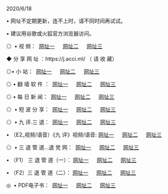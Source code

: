<p>2020/6/18
<p>• 网址不定期更新，连不上时，请不同时间再试试。
<p>• 建议用谷歌或火狐官方浏览器访问。
<p>◎  • 视 频： 
<a href="http://kpl.shirokuriwaki.com/" target="_blank">网址一</a> 　 
<a href="http://kej.shirokuriwaki.com/" target="_blank">网址二</a> 　 
<a href="http://kbf.shirokuriwaki.com/b.html" target="_blank">网址三</a>
<p>◆ 分 享 网 址 ：https://j.acci.ml/  （ 请 收 藏） </p>

<p>◎•  小 站：  
<a href="http://kpl.shirokuriwaki.com/f.html" target="_blank">网址一</a> 　 
<a href="http://kej.shirokuriwaki.com/h.html" target="_blank">网址二</a> 　 
<a href="http://kbf.shirokuriwaki.com/k/" target="_blank">网址三</a></p><p>

<p>◎  • 翻 墙 软 件 ：  
<a href="http://kpl.shirokuriwaki.com/ff/" target="_blank">网址一</a> 　 
<a href="http://kej.shirokuriwaki.com/s/read/a1_nd.html" target="_blank">网址二</a> 　 
<a href="http://kbf.shirokuriwaki.com/ff/index.html" target="_blank">网址三</a></p>
<p>◎  • 每 日 新 闻：  
<a href="http://kpl.shirokuriwaki.com/day/" target="_blank">网址一</a> 　 
<a href="http://kej.shirokuriwaki.com/day/" target="_blank">网址二</a> 　 
<a href="http://kbf.shirokuriwaki.com/day/index.html" target="_blank">网址三</a></p>
<p>◎   • 短 波 分 享：  
<a href="http://kpl.shirokuriwaki.com/h/" target="_blank">网址一</a> 　 
<a href="http://kej.shirokuriwaki.com/h/" target="_blank">网址二</a> 　 
<a href="http://kbf.shirokuriwaki.com/h/index.html" target="_blank">网址三</a></p>
<p>◎   • 九 评.三 退：  
<a href="http://kpl.shirokuriwaki.com/t/" target="_blank">网址一</a> 　 
<a href="http://kej.shirokuriwaki.com/v2/index.html" target="_blank">网址二</a> 　 
<a href="http://kbf.shirokuriwaki.com/tt/index.html" target="_blank">网址三</a> 　</p>
<p>  • （E2_视频/语音）《九 评》视频/语音: 
<a href="http://kpl.shirokuriwaki.com/7738.html" target="_blank">网址一</a> 　 
<a href="http://kej.shirokuriwaki.com/7614.html" target="_blank">网址二</a> 　 
<a href="http://kbf.shirokuriwaki.com/7633.html" target="_blank">网址三</a></p>
<p>◎   • 三 退 管 道...退 党 网：  
<a href="http://kpl.shirokuriwaki.com/go/td1.html" target="_blank">网址一</a> 　 
<a href="http://kej.shirokuriwaki.com/go/td2.html" target="_blank">网址二</a> 　 
<a href="http://kbf.shirokuriwaki.com/go/td3.html" target="_blank">网址三</a></p>
<p>  • （F1） 三 退 管 道（一）： 
<a href="http://kpl.shirokuriwaki.com/dd/" target="_blank">网址一</a> 　 
<a href="http://kej.shirokuriwaki.com/s/read/a1_tdx.html" target="_blank">网址二</a> 　 
<a href="http://kbf.shirokuriwaki.com/dd/" target="_blank">网址三</a></p>
<p>  • （F2）三 退 管 道（二）： 
<a href="http://kej.shirokuriwaki.com/d/" target="_blank">网址一</a> 　 
<a href="http://kpl.shirokuriwaki.com/d/index.html" target="_blank">网址二</a> 　 
<a href="http://kbf.shirokuriwaki.com/d/" target="_blank">网址三</a></p>
<p>◎   • PDF电子书：  
<a href="http://kpl.shirokuriwaki.com/p/" target="_blank">网址一</a> 　 
<a href="http://kej.shirokuriwaki.com/p/index.html" target="_blank">网址二</a> 　 
<a href="http://kbf.shirokuriwaki.com/p/" target="_blank">网址三</a></p>
